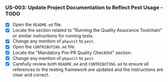 ### US-003: Update Project Documentation to Reflect Pest Usage - TODO

- [x] Open the `README.md` file.
- [x] Locate the section related to "Running the Quality Assurance Toolchain" or similar instructions for running tests.
- [x] Change any mention of `phpunit` to `pest`.
- [x] Open the `CONTRIBUTING.md` file.
- [x] Locate the "Mandatory Pre-PR Quality Checklist" section.
- [x] Change any mention of `phpunit` to `pest`.
- [x] Carefully review both `README.md` and `CONTRIBUTING.md` to ensure all references to the testing framework are updated and the instructions are clear and correct.